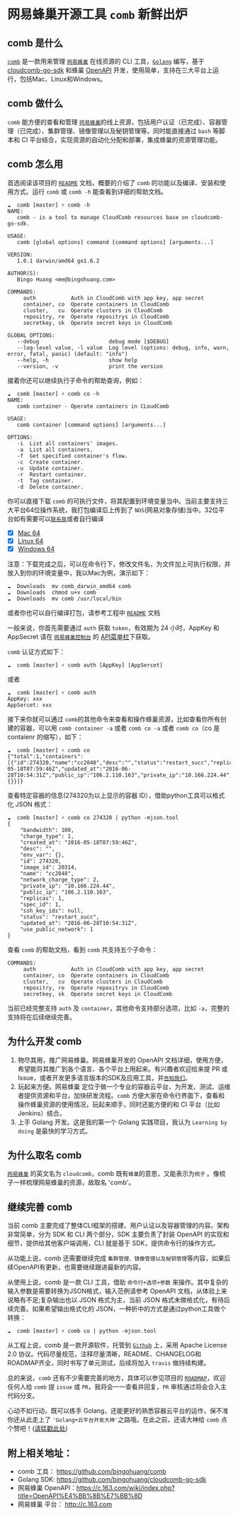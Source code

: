 网易蜂巢开源工具 `comb` 新鲜出炉
====================

## comb 是什么
[`comb`](https://github.com/bingohuang/comb) 是一款用来管理  [`网易蜂巢`](http://c.163.com) 在线资源的 CLI 工具，[`Golang`](http://golang.org) 编写，基于 [cloudcomb-go-sdk](https://github.com/bingohuang/cloudcomb-go-sdk) 和蜂巢 [OpenAPI](https://c.163.com/wiki/index.php?title=OpenAPI%E4%BB%8B%E7%BB%8D) 开发，使用简单，支持在三大平台上运行，包括Mac、Linux和Windows。

## comb 做什么
`comb` 能方便的查看和管理  [`网易蜂巢`](http://c.163.com)的线上资源，包括用户认证（已完成）、容器管理（已完成）、集群管理、镜像管理以及秘钥管理等。同时能直接通过 `bash` 等脚本和 CI 平台结合，实现资源的自动化分配和部署，集成蜂巢的资源管理功能。

## comb 怎么用
首选阅读该项目的 [`README`](https://github.com/bingohuang/comb) 文档，概要的介绍了 `comb` 的功能以及编译、安装和使用方式。运行 `comb` 或 `comb -h` 能查看到详细的帮助文档。
```
☁  comb [master] ⚡ comb -h
NAME:
   comb - is a tool to manage CloudComb resources base on cloudcomb-go-sdk.

USAGE:
   comb [global options] command [command options] [arguments...]

VERSION:
   1.0.1 darwin/amd64 go1.6.2

AUTHOR(S):
   Bingo Huang <me@bingohuang.com>

COMMANDS:
     auth           Auth in CloudComb with app key, app secret
     container, co  Operate containers in CloudComb
     cluster,   cu  Operate clusters in CloudComb
     repositry, re  Operate repositrys in CloudComb
     secretkey, sk  Operate secret keys in CloudComb

GLOBAL OPTIONS:
   --debug                      debug mode [$DEBUG]
   --log-level value, -l value  Log level (options: debug, info, warn, error, fatal, panic) (default: "info")
   --help, -h                   show help
   --version, -v                print the version
```
接着你还可以继续执行子命令的帮助查询，例如：
```
☁  comb [master] ⚡ comb co -h
NAME:
   comb container - Operate containers in CLoudComb

USAGE:
   comb container [command options] [arguments...]

OPTIONS:
   -i  List all containers' images.
   -a  List all containers.
   -f  Get specified container's flow.
   -c  Create container.
   -u  Update container.
   -r  Restart container.
   -t  Tag container.
   -d  Delete container.
```
你可以直接下载 `comb` 的可执行文件，将其配置到环境变量当中。当前主要支持三大平台64位操作系统，我打包编译后上传到了 `NOS`(网易对象存储)当中。32位平台如有需要可以[`联系我`](mailto:hzhuangqingbin@corp.netease.com)或者自行编译

- [x] [Mac 64](http://nos.126.net/comb/comb_darwin_amd64)
- [x] [Linux 64](http://nos.126.net/comb/comb_linux_amd64)
- [x] [Windows 64](http://nos.126.net/comb/comb_windows_amd64.exe)

注意：下载完成之后，可以在命令行下，修改文件名，为文件加上可执行权限，并放入到你的环境变量中，我以Mac为例，演示如下：
```
☁  Downloads  mv comb_darwin_amd64 comb
☁  Downloads  chmod u+x comb
☁  Downloads  mv comb /usr/local/bin
```

或者你也可以自行编译打包，请参考工程中 [`README`](https://github.com/bingohuang/comb) 文档

一般来说，你首先需要通过 `auth` 获取 `token`，有效期为 24 小时，AppKey 和 AppSecret 请在 [`网易蜂巢控制台`](https://c.163.com/dashboard) 的 [API菜单栏](https://c.163.com/dashboard#/m/account/api/)下获取。

`comb` 认证方式如下：
```
☁  comb [master] ⚡ comb auth [AppKey] [AppSercet] 
```
或者
```
☁  comb [master] ⚡ comb auth
AppKey: xxx
AppSercet: xxx
```
接下来你就可以通过 `comb`的其他命令来查看和操作蜂巢资源，比如查看你所有创建的容器，可以用 `comb container -a` 或者 `comb co -a` 或者 `comb co`（co 是 contaienr 的缩写），如下：
```
☁  comb [master] ⚡ comb co
{"total":1,"containers":[{"id":274320,"name":"cc2048","desc":"","status":"restart_succ","replicas":1,"bandwidth":100,"charge_type":1,"spec_id":1,"created_at":"2016-05-18T07:59:46Z","updated_at":"2016-06-28T10:54:31Z","public_ip":"106.2.110.163","private_ip":"10.166.224.44","ssh_key_ids":null,"image_id":20314,"use_public_network":1,"network_charge_type":2,"env_var":{}}]} 
```
查看特定容器的信息(274320为以上显示的容器 ID），借助python工具可以格式化 JSON 格式：
```
☁  comb [master] ⚡ comb co 274320 | python -mjson.tool
{
    "bandwidth": 100,
    "charge_type": 1,
    "created_at": "2016-05-18T07:59:46Z",
    "desc": "",
    "env_var": {},
    "id": 274320,
    "image_id": 20314,
    "name": "cc2048",
    "network_charge_type": 2,
    "private_ip": "10.166.224.44",
    "public_ip": "106.2.110.163",
    "replicas": 1,
    "spec_id": 1,
    "ssh_key_ids": null,
    "status": "restart_succ",
    "updated_at": "2016-06-28T10:54:31Z",
    "use_public_network": 1
}
```
查看 `comb` 的帮助文档，看到 `comb` 共支持五个子命令：
```
COMMANDS:
     auth           Auth in CloudComb with app key, app secret
     container, co  Operate containers in CloudComb
     cluster,   cu  Operate clusters in CloudComb
     repositry, re  Operate repositrys in CloudComb
     secretkey, sk  Operate secret keys in CloudComb
```
当前已经完整支持 `auth` 及 `container`，其他命令支持部分选项，比如 `-a`，完整的支持将在后续继续完善。

## 为什么开发 comb
1. 物尽其用，推广网易蜂巢。网易蜂巢开发的 OpenAPI 文档详细，使用方便，希望能将其推广到各个语言、各个平台上用起来。有兴趣者欢迎给来提 PR 或 Issue，或者开发更多语言版本的SDK及应用工具，并[`告知我们`](mailto:cloudcomb@188.com)。
2. 玩起来方便。网易蜂巢 定位于做一个专业的容器云平台，为开发、测试、运维者提供资源和平台，加快研发流程。`comb` 方便大家在命令行界面下，查看和操作蜂巢资源的使用情况，玩起来顺手，同时还能方便的和 CI 平台（比如 Jenkins）结合。
3. 上手 Golang 开发。这是我的第一个 Golang 实践项目，我认为 `Learning by doing` 是最快的学习方式。

## 为什么取名 comb
 [`网易蜂巢`](http://c.163.com) 的英文名为 `cloudcomb`，comb 既有`蜂巢`的意思，又能表示为`梳子` 。像梳子一样梳理网易蜂巢的资源，故取名 'comb'。

## 继续完善 comb 
当前 comb 主要完成了整体CLI框架的搭建、用户认证以及容器管理的内容。架构非常简单，分为 SDK 和 CLI 两个部分，SDK 主要负责了封装 OpenAPI 的实现和细节，提供给其他客户端调用，CLI 就是基于 SDK，提供命令行的操作方式。

从功能上说，comb 还需要继续完成 `集群管理、镜像管理以及秘钥管理`等内容，如果后续OpenAPI有更新，也需要继续跟进最新的内容。

从使用上说，comb 是一款 CLI 工具，借助 `命令行+选项+参数` 来操作。其中复杂的输入参数是需要转换为JSON格式，输入范例请参考 OpenAPI 文档，从体验上来说略有不足;复杂输出也以 JSON 格式为主，当前 JSON 格式未做格式化，有待后续完善。如果希望输出格式化的 JSON，一种折中的方式是通过python工具做个转换：
```
☁  comb [master] ⚡ comb co | python -mjson.tool
```

从工程上说，comb 是一款开源软件，托管到 [`Github`](https://github.com/bingohuang/comb) 上，采用 Apache License 2.0 协议。代码尽量规范，注释尽量清晰，README、CHANGELOG和ROADMAP齐全，同时书写了单元测试，后续将加入 `travis` 做持续构建。

总的来说，`comb` 还有不少需要完善的地方，具体可以参见项目的 [`ROADMAP`](https://github.com/bingohuang/comb/blob/master/ROADMAP.md)，欢迎任何人给 `comb` 提 `issue` 或 `PR`，我将会一一查看并回复，`PR` 审核通过将会合入主代码分支。

心动不如行动，既可以练手 Golang，还能更好的熟悉容器云平台的运作，保不准你还从此走上了 `'Golang+云平台开发大神'`之路哦。在此之前，还请大神给 `comb` 点个赞吧！([请猛戳此处](https://github.com/bingohuang/comb))

## 附上相关地址：
* comb 工具： https://github.com/bingohuang/comb
* Golang SDK:  https://github.com/bingohuang/cloudcomb-go-sdk
* 网易蜂巢 OpenAPI：https://c.163.com/wiki/index.php?title=OpenAPI%E4%BB%8B%E7%BB%8D
* 网易蜂巢 平台： http://c.163.com

